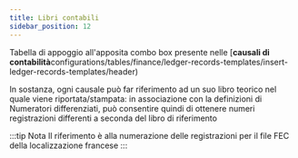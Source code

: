 ```yaml
---
title: Libri contabili
sidebar_position: 12
---
```


Tabella di appoggio all'apposita combo box presente nelle [**causali di contabilità**configurations/tables/finance/ledger-records-templates/insert-ledger-records-templates/header)

In sostanza, ogni causale può far riferimento ad un suo libro teorico nel quale viene riportata/stampata: in associazione con la definizioni di Numeratori differenziati, può consentire quindi di ottenere numeri registrazioni differenti a seconda del libro di riferimento

:::tip Nota
Il riferimento è alla numerazione delle registrazioni per il file FEC della localizzazione francese
:::